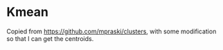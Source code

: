 # Kmean

Copied from https://github.com/mpraski/clusters, with some modification so that I can get the centroids.